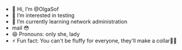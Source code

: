 - 👋 Hi, I’m @OlgaSof
- 👀 I’m interested in testing
- 🌱 I’m currently learning network administration
- mail 😳
- 😄 Pronouns: only she, lady
- ⚡ Fun fact: You can't be fluffy for everyone, they'll make a collar🌸🌸

<!---
OlgaSof/OlgaSof is a ✨ special ✨ repository because its `README.md` (this file) appears on your GitHub profile.
You can click the Preview link to take a look at your changes.
--->
